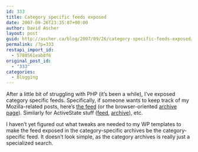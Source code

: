 ```yaml
---
id: 333
title: Category specific feeds exposed
date: 2007-09-26T23:35:07+00:00
author: David Ascher
layout: post
guid: http://ascher.ca/blog/2007/09/26/category-specific-feeds-exposed/
permalink: /?p=333
restapi_import_id:
  - 5780561eab8f6
original_post_id:
  - "333"
categories:
  - Blogging
---
```

After a little bit of struggling with PHP (it&#8217;s been a while), I&#8217;ve exposed category specific feeds. Specifically, if someone wants to keep track of my Mozilla-related posts, here&#8217;s [the feed](http://ascher.ca/blog/category/mozilla/feed/) (or the browser-oriented [archive page](http://ascher.ca/blog/category/Mozilla/)). Similarly for ActiveState stuff ([feed](http://ascher.ca/blog/category/activestate/feed/), [archive](http://ascher.ca/blog/category/activestate/)), etc.

I haven&#8217;t yet figured out what tweaks are needed to my WP templates to make the feed exposed in the category-specific archives be the category-specific feed. It doesn&#8217;t look simple, as the category archives is really just a specialized search.